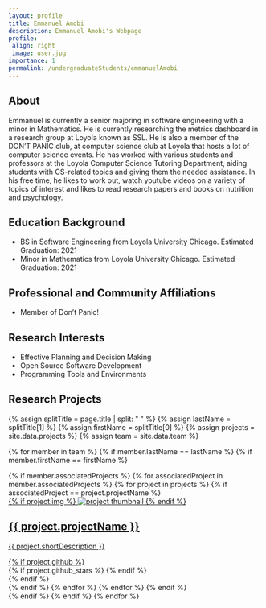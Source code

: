 ```yaml
---
layout: profile
title: Emmanuel Amobi
description: Emmanuel Amobi's Webpage
profile:
 align: right
 image: user.jpg
importance: 1
permalink: /undergraduateStudents/emmanuelAmobi
---
```


## About

Emmanuel is currently a senior majoring in software engineering with a minor in Mathematics. He is currently researching the metrics dashboard in a research group at Loyola known as SSL. He is also a member of the DON’T PANIC club, at computer science club at Loyola that hosts a lot of computer science events. He has worked with various students and professors at the Loyola Computer Science Tutoring Department, aiding students with CS-related topics and giving them the needed assistance. In his free time, he likes to work out, watch youtube videos on a variety of topics of interest and likes to read research papers and books on nutrition and psychology.

## Education Background

- BS in Software Engineering from Loyola University Chicago. Estimated Graduation: 2021
- Minor in Mathematics from Loyola University Chicago. Estimated Graduation: 2021

## Professional and Community Affiliations

- Member of Don’t Panic!

## Research Interests

- Effective Planning and Decision Making
- Open Source Software Development
- Programming Tools and Environments

## Research Projects

{% assign splitTitle = page.title | split: " " %}
{% assign lastName = splitTitle[1] %}
{% assign firstName = splitTitle[0] %}
{% assign projects = site.data.projects %}
{% assign team = site.data.team %}

{% for member in team %}
{% if member.lastName == lastName %}
{% if member.firstName == firstName %}
<div class="projects grid">
  <div class="grid-item">
    {% if member.associatedProjects %}
    {% for associatedProject in member.associatedProjects %}
    {% for project in projects %}
    {% if associatedProject == project.projectName %}
    <a href="{{ project.webpage | relative_url }}">
      <div class="card hoverable">
        {% if project.img %}
        <img src="{{ project.img | relative_url }}" alt="project thumbnail">
        {% endif %}
        <div class="card-body">
          <h2 class="card-title text-lowercase">{{ project.projectName }}</h2>
          <p class="card-text">{{ project.shortDescription }}</p>
          <div class="row ml-1 mr-1 p-0">
            {% if project.github %}
            <div class="github-icon">
              <div class="icon" data-toggle="tooltip" title="Code Repository">
                <a href="{{ project.github }}" target="_blank"><i class="fab fa-github gh-icon"></i></a>
              </div>
              {% if project.github_stars %}
              <span class="stars" data-toggle="tooltip" title="GitHub Stars">
                <i class="fas fa-star"></i>
                <span id="{{ project.github_stars }}-stars"></span>
              </span>
              {% endif %}
            </div>
            {% endif %}
          </div>
        </div>
      </div>
    </a>
    {% endif %}
    {% endfor %}
    {% endfor %}
    {% endif %}
  </div>
</div>
{% endif %}
{% endif %}
{% endfor %}
